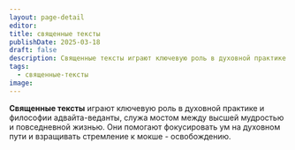 ```yaml
---
layout: page-detail
editor: 
title: священные тексты
publishDate: 2025-03-18
draft: false
description: Священные тексты играют ключевую роль в духовной практике и философии адвайта-веданты, служа мостом между высшей мудростью и повседневной жизнью. Они помогают фокусировать ум на духовном пути и взращивать стремление к мокше - освобождению.
tags:
  - священные-тексты
image:
---
```

**Священные тексты** играют ключевую роль в духовной практике и философии адвайта-веданты, служа мостом между высшей мудростью и повседневной жизнью. Они помогают фокусировать ум на духовном пути и взращивать стремление к мокше - освобождению.